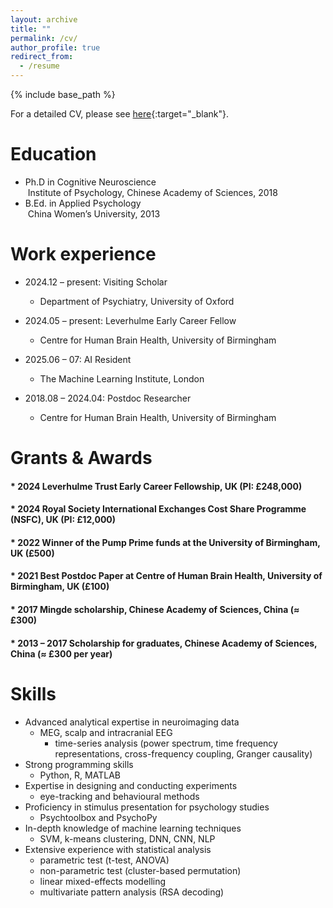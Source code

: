 ```yaml
---
layout: archive
title: ""
permalink: /cv/
author_profile: true
redirect_from:
  - /resume
---
```


{% include base_path %}

For a detailed CV, please see [here](/files/cv.pdf){:target="_blank"}.

Education
======
* Ph.D in Cognitive Neuroscience   
  &nbsp;Institute of Psychology, Chinese Academy of Sciences, 2018
* B.Ed. in Applied Psychology   
  &nbsp;China Women’s University, 2013

Work experience
======
* 2024.12 – present: Visiting Scholar
  * Department of Psychiatry, University of Oxford

* 2024.05 – present: Leverhulme Early Career Fellow 
  * Centre for Human Brain Health, University of Birmingham

* 2025.06 – 07: AI Resident 
  * The Machine Learning Institute, London

* 2018.08 – 2024.04: Postdoc Researcher
  * Centre for Human Brain Health, University of Birmingham

Grants & Awards
======
#### * 2024 Leverhulme Trust Early Career Fellowship, UK (PI: £248,000)
#### * 2024 Royal Society International Exchanges Cost Share Programme (NSFC), UK (PI: £12,000)
#### * 2022 Winner of the Pump Prime funds at the University of Birmingham, UK (£500)
#### * 2021 Best Postdoc Paper at Centre of Human Brain Health, University of Birmingham, UK (£100)
#### * 2017 Mingde scholarship, Chinese Academy of Sciences, China (≈ £300)
#### * 2013 – 2017 Scholarship for graduates, Chinese Academy of Sciences, China (≈ £300 per year)

Skills
======
* Advanced analytical expertise in neuroimaging data
  * MEG, scalp and intracranial EEG
    * time-series analysis (power spectrum, time frequency representations, cross-frequency coupling, Granger causality)
* Strong programming skills
  * Python, R, MATLAB
* Expertise in designing and conducting experiments
  * eye-tracking and behavioural methods
* Proficiency in stimulus presentation for psychology studies
  * Psychtoolbox and PsychoPy
* In-depth knowledge of machine learning techniques
  * SVM, k-means clustering, DNN, CNN, NLP
* Extensive experience with statistical analysis
  * parametric test (t-test, ANOVA)
  * non-parametric test (cluster-based permutation)
  * linear mixed-effects modelling
  * multivariate pattern analysis (RSA decoding)
